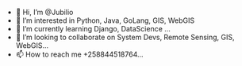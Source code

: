 - 👋 Hi, I’m @Jubilio
- 👀 I’m interested in  Python, Java, GoLang, GIS, WebGIS
- 🌱 I’m currently learning Django, DataScience ...
- 💞️ I’m looking to collaborate on System Devs, Remote Sensing, GIS, WebGIS...
- 📫 How to reach me +258844518764...

<!---
Jubilio/Jubilio is a ✨ special ✨ repository because its `README.md` (this file) appears on your GitHub profile.
You can click the Preview link to take a look at your changes.
--->

